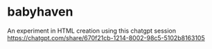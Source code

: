 # babyhaven

An experiment in HTML creation using this chatgpt session https://chatgpt.com/share/670f21cb-1214-8002-98c5-5102b8163105
